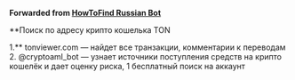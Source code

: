 **Forwarded from [HowToFind Russian Bot](https://t.me/HowToFindRU_Robot)**

**Поиск по адресу крипто кошелька TON

1.** tonviewer.com — найдет все транзакции, комментарии к переводам
2. @cryptoaml_bot — узнает источники поступления средств на крипто кошелёк и дает оценку риска, 1 бесплатный поиск на аккаунт